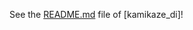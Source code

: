 See the [README.md] file of [kamikaze\_di]!

[README.md]: https://github.com/fabianbadoi/kamikaze_di/blob/master/README.md
[kamikaze_di]: https://crates.io/crates/kamikaze_di
